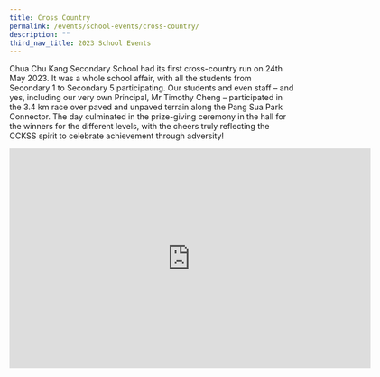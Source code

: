 ```yaml
---
title: Cross Country
permalink: /events/school-events/cross-country/
description: ""
third_nav_title: 2023 School Events
---
```

Chua Chu Kang Secondary School had its first cross-country run on 24th May 2023. It was a whole school affair, with all the students from Secondary 1 to Secondary 5 participating. Our students and even staff – and yes, including our very own Principal, Mr Timothy Cheng – participated in the 3.4 km race over paved and unpaved terrain along the Pang Sua Park Connector. The day culminated in the prize-giving ceremony in the hall for the winners for the different levels, with the cheers truly reflecting the CCKSS spirit to celebrate achievement through adversity!

<iframe src="https://docs.google.com/presentation/d/e/2PACX-1vTw2SLgcxY33xIebp3i8HJLFN6T2NtY1-ruL-bk9PIck6-L1bHzMntZA3ol_MAP6g/embed?start=true&amp;loop=true&amp;delayms=3000" frameborder="0" width="640" height="389" allowfullscreen="true"></iframe>